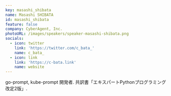 ```yaml
---
key: masashi_shibata
name: Masashi SHIBATA
id: masashi_shibata
feature: false
company: CyberAgent, Inc.
photoURL: /images/speakers/speaker-masashi-shibata.png
socials:
  - icon: twitter
    link: 'https://twitter.com/c_bata_'
    name: c_bata_
  - icon: link
    link: 'https://c-bata.link'
    name: website
---
```

go-prompt, kube-prompt 開発者. 共訳書「エキスパートPythonプログラミング 改定2版」.
